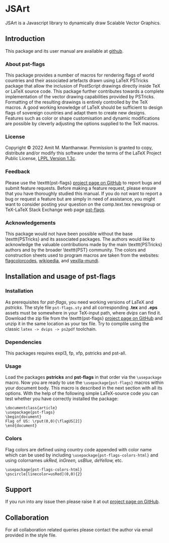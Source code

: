 # JSArt
JSArt is a Javascript library to dynamically draw Scalable Vector Graphics.

## Introduction
This package and its user manual are available at [github](https://github.com/manthanwar/JSArt).

### About pst-flags
This package provides a number of macros for rendering flags of world countries and their associated artefacts drawn using LaTeX PSTricks package that allow the inclusion of PostScript drawings directly inside TeX or LaTeX source code. This package further contributes towards a complete implementation of the vector drawing capabilities provided by PSTricks. Formatting of the resulting drawings is entirely controlled by the TeX macros. A good working knowledge of LaTeX should be sufficient to design flags of sovereign countries and adapt them to create new designs. Features such as color or shape customisation and dynamic modifications are possible by cleverly adjusting the options supplied to the TeX macros.

### License
Copyright © 2022 Amit M. Manthanwar. Permission is granted to
copy, distribute and/or modify this software under the terms of the LaTeX Project Public License, [LPPL Version 1.3c](https://www.latex-project.org/lppl.txt).

### Feedback
Please use the \texttt{pst-flags} [project page on GitHub](ttps://github.com/manthanwar/pst-flags) to report bugs and submit feature requests. Before making a feature request, please ensure that you have thoroughly studied this manual. If you do not want to report a bug or request a feature but are simply in need of assistance, you might want to consider posting your question on the comp.text.tex newsgroup or TeX-LaTeX Stack Exchange web page [pst-flags](https://tex.stackexchange.com/questions/tagged/pst-flags).

### Acknowledgements
This package would not have been possible without the base \texttt{PSTricks} and its associated packages. The authors would like to acknowledge the valuable contributions made by the main \texttt{PSTricks} authors and by the broader \texttt{PST} community. The colors and construction sheets used to program macros are taken from the websites:   [flagcolorcodes](https://www.flagcolorcodes.com), [wikipedia](https://en.wikipedia.org/wiki/Wiki), and [vexilla-mundi](https://www.vexilla-mundi.com).

## Installation and usage of **pst-flags**
### Installation
As prerequisites for *pst-flags*, you need working
versions of LaTeX and *pstricks*. The style file `pst-flags.sty` and all corresponding **.tex** and **.eps** assets must be somewhere in your TeX-input path, where *dvips* can find it. Download the zip file from the \texttt{pst-flags} [project page on GitHub](ttps://github.com/manthanwar/pst-flags) and unzip it in the same location as your tex file. Try to complile using the classic `latex -> dvips -> ps2pdf` toolchain.

### Dependencies 
This packages requires expl3, fp, xfp, pstricks and pst-all.

### Usage
Load the packages **pstricks** and **pst-flags**
in that order via the `\usepackage` macro. Now you are ready to use the `\usepackage{pst-flags}` macros within your document body. This macro is described in the next section with all its options. With the help of the following simple LaTeX-source code you can test whether you have correctly installed the package:

```
\documentclass{article}
\usepackage{pst-flags}
\begin{document}
Flag of US: \rput(0,0){\flagUS[2]}
\end{document}
```

### Colors
Flag colors are defined using country code appended with color name which can be used by including `\usepackage{pst-flags-colors-html}` and using colornames *ukRed, inGreen, usBlue, deYellow,* etc. 

```
\usepackage{pst-flags-colors-html}
\pscircle[linecolor=usRed](0,0){2}

```

## Support
If you run into any issue then please raise it at out [project page on GitHub](ttps://github.com/manthanwar/pst-flags).

## Collaboration
For all collaboration related queries please contact the author via email provided in the style file.
